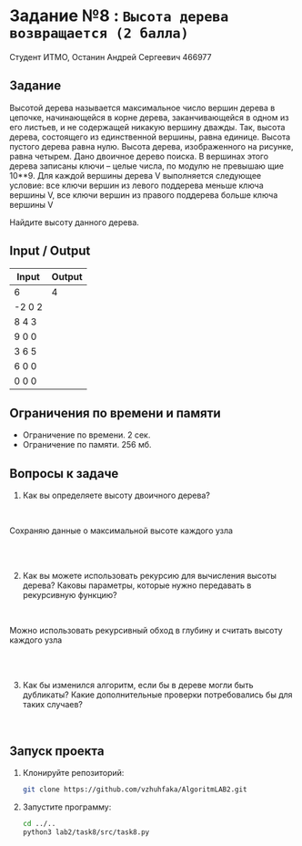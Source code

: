 # Задание №8 : `Высота дерева возвращается (2 балла)`

Студент ИТМО, Останин Андрей Сергеевич 466977

## Задание

Высотой дерева называется максимальное число вершин дерева в цепочке, начинающейся в корне дерева, заканчивающейся в
одном из его листьев, и не содержащей никакую вершину дважды. Так, высота дерева, состоящего из единственной вершины,
равна единице. Высота пустого дерева равна нулю.
Высота дерева, изображенного на рисунке, равна четырем. Дано двоичное дерево поиска. В вершинах этого дерева записаны
ключи – целые числа, по модулю не превышаю щие 10**9. Для каждой вершины дерева V выполняется следующее условие: все
ключи вершин из левого поддерева меньше ключа вершины V, все ключи вершин из правого поддерева больше ключа вершины V

Найдите высоту данного дерева.

## Input / Output

| Input  | Output |
|--------|--------|
| 6      | 4      | 
| -2 0 2 |        |
| 8 4 3  |        |
| 9 0 0  |        |
| 3 6 5  |        |
| 6 0 0  |        |
| 0 0 0  |        |

## Ограничения по времени и памяти

- Ограничение по времени. 2 сек.
- Ограничение по памяти. 256 мб.

## Вопросы к задаче

1. Как вы определяете высоту двоичного дерева?
<br>
   
Сохраняю данные о максимальной высоте каждого узла

<br><br>

2. Как вы можете использовать рекурсию для вычисления высоты дерева? Каковы параметры, которые нужно передавать в рекурсивную функцию?
<br>

Можно использовать рекурсивный обход в глубину и считать высоту каждого узла   

<br><br>

3. Как бы изменился алгоритм, если бы в дереве могли быть дубликаты? Какие дополнительные проверки потребовались бы для таких случаев?
<br>



## Запуск проекта

1. Клонируйте репозиторий:
   ```bash
   git clone https://github.com/vzhuhfaka/AlgoritmLAB2.git
   ```
2. Запустите программу:
   ```bash
   cd ../..
   python3 lab2/task8/src/task8.py
   ```
